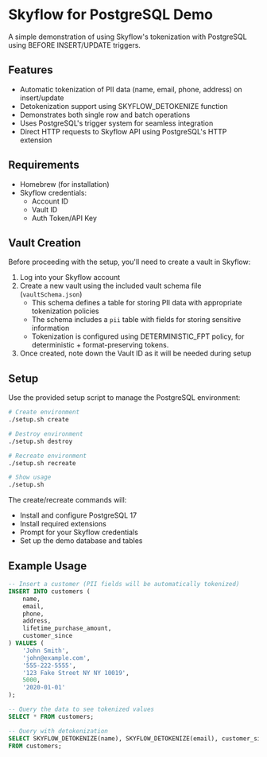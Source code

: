 # Skyflow for PostgreSQL Demo

A simple demonstration of using Skyflow's tokenization with PostgreSQL using BEFORE INSERT/UPDATE triggers.

## Features
- Automatic tokenization of PII data (name, email, phone, address) on insert/update
- Detokenization support using SKYFLOW_DETOKENIZE function
- Demonstrates both single row and batch operations
- Uses PostgreSQL's trigger system for seamless integration
- Direct HTTP requests to Skyflow API using PostgreSQL's HTTP extension

## Requirements
- Homebrew (for installation)
- Skyflow credentials:
  - Account ID
  - Vault ID
  - Auth Token/API Key

## Vault Creation
Before proceeding with the setup, you'll need to create a vault in Skyflow:

1. Log into your Skyflow account
2. Create a new vault using the included vault schema file (`vaultSchema.json`)
   - This schema defines a table for storing PII data with appropriate tokenization policies
   - The schema includes a `pii` table with fields for storing sensitive information
   - Tokenization is configured using DETERMINISTIC_FPT policy, for deterministic + format-preserving tokens.
3. Once created, note down the Vault ID as it will be needed during setup

## Setup

Use the provided setup script to manage the PostgreSQL environment:

```bash
# Create environment
./setup.sh create

# Destroy environment
./setup.sh destroy

# Recreate environment
./setup.sh recreate

# Show usage
./setup.sh
```

The create/recreate commands will:
- Install and configure PostgreSQL 17
- Install required extensions
- Prompt for your Skyflow credentials
- Set up the demo database and tables

## Example Usage
```sql
-- Insert a customer (PII fields will be automatically tokenized)
INSERT INTO customers (
    name, 
    email, 
    phone, 
    address, 
    lifetime_purchase_amount, 
    customer_since
) VALUES (
    'John Smith',
    'john@example.com',
    '555-222-5555',
    '123 Fake Street NY NY 10019',
    5000,
    '2020-01-01'
);

-- Query the data to see tokenized values
SELECT * FROM customers;

-- Query with detokenization
SELECT SKYFLOW_DETOKENIZE(name), SKYFLOW_DETOKENIZE(email), customer_since 
FROM customers;
